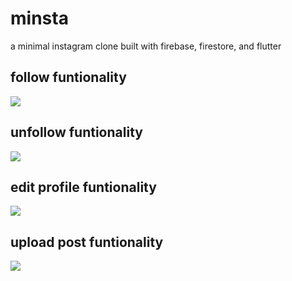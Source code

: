 # minsta

a minimal instagram clone built with firebase, firestore, and flutter

## follow funtionality
![](./gifs/follow_sped_up.gif)

## unfollow funtionality
![](./gifs/unfollow_sped_up.gif)

## edit profile funtionality
![](./gifs/update_profile_sped_up.gif)

## upload post funtionality
![](./gifs/new_post_sped_up.gif)